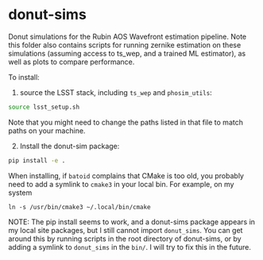 # donut-sims

Donut simulations for the Rubin AOS Wavefront estimation pipeline.
Note this folder also contains scripts for running zernike estimation on these simulations (assuming access to ts_wep, and a trained ML estimator), as well as plots to compare performance.

To install:

1. source the LSST stack, including `ts_wep` and `phosim_utils`:

```bash
source lsst_setup.sh
```

Note that you might need to change the paths listed in that file to match paths on your machine.

2. Install the donut-sim package:

```bash
pip install -e .
```

When installing, if `batoid` complains that CMake is too old, you probably need to add a symlink to `cmake3` in your local bin.
For example, on my system

```shell
ln -s /usr/bin/cmake3 ~/.local/bin/cmake
```

NOTE:
The pip install seems to work, and a donut-sims package appears in my local site packages, but I still cannot import `donut_sims`.
You can get around this by running scripts in the root directory of donut-sims, or by adding a symlink to `donut_sims` in the `bin/`.
I will try to fix this in the future.
